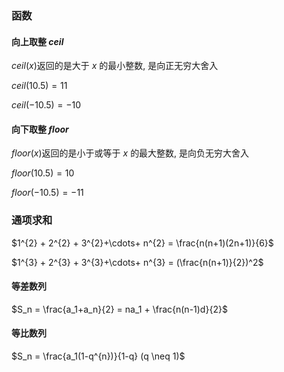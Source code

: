 <!--
 * @Description: 
 * @Version: 1.0
 * @Autor: DaLao
 * @Email: dalao@xxx.com
 * @Date: 2021-01-28 23:05:03
 * @LastEditors: DaLao
 * @LastEditTime: 2022-05-06 23:37:55
-->

### 函数


#### 向上取整 $ceil$ 

$ceil(x)$返回的是大于 $x$ 的最小整数, 是向正无穷大舍入

$ceil(10.5) = 11$

$ceil(-10.5) = -10$



#### 向下取整 $floor$ 

$floor(x)$返回的是小于或等于 $x$ 的最大整数, 是向负无穷大舍入

$floor(10.5) = 10$

$floor(-10.5) = -11$



### 通项求和


$1^{2} + 2^{2} + 3^{2}+\cdots+ n^{2} = \frac{n(n+1)(2n+1)}{6}$


$1^{3} + 2^{3} + 3^{3}+\cdots+ n^{3} = (\frac{n(n+1)}{2})^2$


#### 等差数列

$S_n = \frac{a_1+a_n}{2} = na_1 + \frac{n(n-1)d}{2}$


#### 等比数列

$S_n = \frac{a_1(1-q^{n})}{1-q} (q \neq 1)$